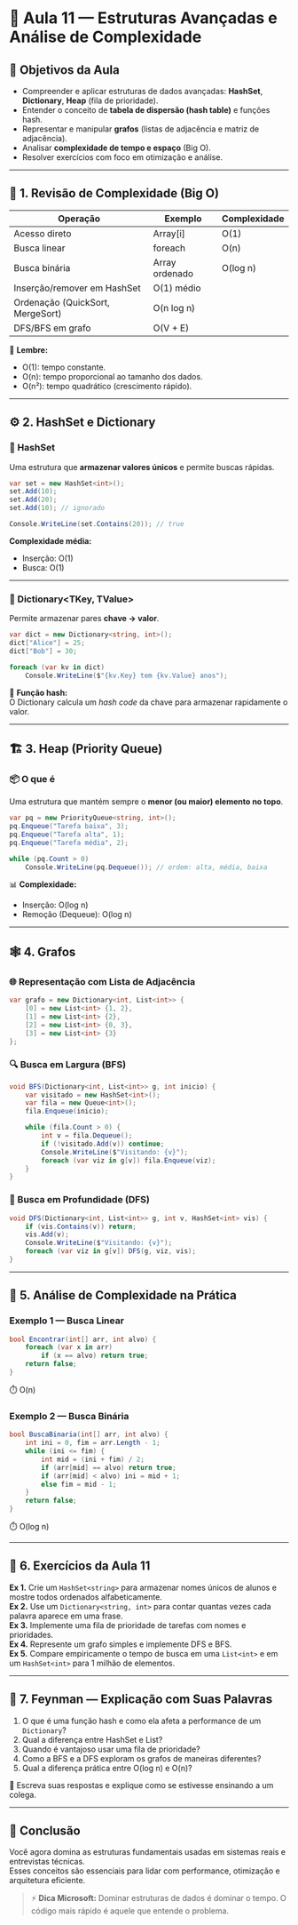 # 📘 Aula 11 — Estruturas Avançadas e Análise de Complexidade

## 🎯 Objetivos da Aula
- Compreender e aplicar estruturas de dados avançadas: **HashSet**, **Dictionary**, **Heap** (fila de prioridade).
- Entender o conceito de **tabela de dispersão (hash table)** e funções hash.
- Representar e manipular **grafos** (listas de adjacência e matriz de adjacência).
- Analisar **complexidade de tempo e espaço** (Big O).
- Resolver exercícios com foco em otimização e análise.

---

## 🧠 1. Revisão de Complexidade (Big O)

| Operação | Exemplo | Complexidade |
|-----------|----------|---------------|
| Acesso direto | Array[i] | O(1) |
| Busca linear | foreach | O(n) |
| Busca binária | Array ordenado | O(log n) |
| Inserção/remover em HashSet | O(1) médio |
| Ordenação (QuickSort, MergeSort) | O(n log n) |
| DFS/BFS em grafo | O(V + E) |

📘 **Lembre:**  
- O(1): tempo constante.  
- O(n): tempo proporcional ao tamanho dos dados.  
- O(n²): tempo quadrático (crescimento rápido).

---

## ⚙️ 2. HashSet e Dictionary

### 🧩 HashSet
Uma estrutura que **armazenar valores únicos** e permite buscas rápidas.

```csharp
var set = new HashSet<int>();
set.Add(10);
set.Add(20);
set.Add(10); // ignorado

Console.WriteLine(set.Contains(20)); // true
```

**Complexidade média:**  
- Inserção: O(1)  
- Busca: O(1)

---

### 📒 Dictionary<TKey, TValue>
Permite armazenar pares **chave → valor**.

```csharp
var dict = new Dictionary<string, int>();
dict["Alice"] = 25;
dict["Bob"] = 30;

foreach (var kv in dict)
    Console.WriteLine($"{kv.Key} tem {kv.Value} anos");
```

🧮 **Função hash:**  
O Dictionary calcula um *hash code* da chave para armazenar rapidamente o valor.

---

## 🏗️ 3. Heap (Priority Queue)

### 📦 O que é
Uma estrutura que mantém sempre o **menor (ou maior) elemento no topo**.

```csharp
var pq = new PriorityQueue<string, int>();
pq.Enqueue("Tarefa baixa", 3);
pq.Enqueue("Tarefa alta", 1);
pq.Enqueue("Tarefa média", 2);

while (pq.Count > 0)
    Console.WriteLine(pq.Dequeue()); // ordem: alta, média, baixa
```

📊 **Complexidade:**  
- Inserção: O(log n)  
- Remoção (Dequeue): O(log n)

---

## 🕸️ 4. Grafos

### 🌐 Representação com Lista de Adjacência
```csharp
var grafo = new Dictionary<int, List<int>> {
    [0] = new List<int> {1, 2},
    [1] = new List<int> {2},
    [2] = new List<int> {0, 3},
    [3] = new List<int> {3}
};
```

### 🔍 Busca em Largura (BFS)
```csharp
void BFS(Dictionary<int, List<int>> g, int inicio) {
    var visitado = new HashSet<int>();
    var fila = new Queue<int>();
    fila.Enqueue(inicio);

    while (fila.Count > 0) {
        int v = fila.Dequeue();
        if (!visitado.Add(v)) continue;
        Console.WriteLine($"Visitando: {v}");
        foreach (var viz in g[v]) fila.Enqueue(viz);
    }
}
```

### 🧭 Busca em Profundidade (DFS)
```csharp
void DFS(Dictionary<int, List<int>> g, int v, HashSet<int> vis) {
    if (vis.Contains(v)) return;
    vis.Add(v);
    Console.WriteLine($"Visitando: {v}");
    foreach (var viz in g[v]) DFS(g, viz, vis);
}
```

---

## 🧩 5. Análise de Complexidade na Prática

### Exemplo 1 — Busca Linear
```csharp
bool Encontrar(int[] arr, int alvo) {
    foreach (var x in arr)
        if (x == alvo) return true;
    return false;
}
```
⏱️ O(n)

### Exemplo 2 — Busca Binária
```csharp
bool BuscaBinaria(int[] arr, int alvo) {
    int ini = 0, fim = arr.Length - 1;
    while (ini <= fim) {
        int mid = (ini + fim) / 2;
        if (arr[mid] == alvo) return true;
        if (arr[mid] < alvo) ini = mid + 1;
        else fim = mid - 1;
    }
    return false;
}
```
⏱️ O(log n)

---

## 🧩 6. Exercícios da Aula 11

**Ex 1.** Crie um `HashSet<string>` para armazenar nomes únicos de alunos e mostre todos ordenados alfabeticamente.  
**Ex 2.** Use um `Dictionary<string, int>` para contar quantas vezes cada palavra aparece em uma frase.  
**Ex 3.** Implemente uma fila de prioridade de tarefas com nomes e prioridades.  
**Ex 4.** Represente um grafo simples e implemente DFS e BFS.  
**Ex 5.** Compare empiricamente o tempo de busca em uma `List<int>` e em um `HashSet<int>` para 1 milhão de elementos.

---

## 🧠 7. Feynman — Explicação com Suas Palavras

1. O que é uma função hash e como ela afeta a performance de um `Dictionary`?  
2. Qual a diferença entre HashSet e List?  
3. Quando é vantajoso usar uma fila de prioridade?  
4. Como a BFS e a DFS exploram os grafos de maneiras diferentes?  
5. Qual a diferença prática entre O(log n) e O(n)?  

📝 Escreva suas respostas e explique como se estivesse ensinando a um colega.

---

## 🧭 Conclusão

Você agora domina as estruturas fundamentais usadas em sistemas reais e entrevistas técnicas.  
Esses conceitos são essenciais para lidar com performance, otimização e arquitetura eficiente.

> ⚡ **Dica Microsoft:** Dominar estruturas de dados é dominar o tempo. O código mais rápido é aquele que entende o problema.
